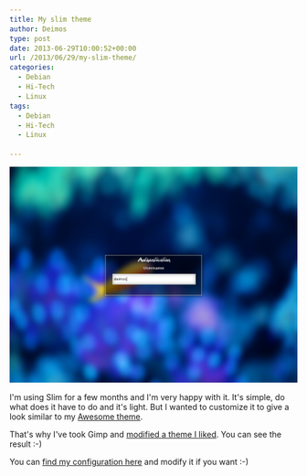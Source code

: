 ```yaml
---
title: My slim theme
author: Deimos
type: post
date: 2013-06-29T10:00:52+00:00
url: /2013/06/29/my-slim-theme/
categories:
  - Debian
  - Hi-Tech
  - Linux
tags:
  - Debian
  - Hi-Tech
  - Linux

---
```

![slim_deimos_theme](/images/slim_deimos_theme.png)

I'm using Slim for a few months and I'm very happy with it. It's simple, do what does it have to do and it's light. But I wanted to customize it to give a look similar to my [Awesome theme](http://blog.deimos.fr/2013/04/10/awesome-powerlined/).

That's why I've took Gimp and [modified a theme I liked](http://bigrza.deviantart.com/art/Slim-Hud-Theme-265373570). You can see the result :-)

You can [find my configuration here](https://git.deimos.fr/?p=git_deimosfr.git;a=tree;f=user_config/slim) and modify it if you want :-)